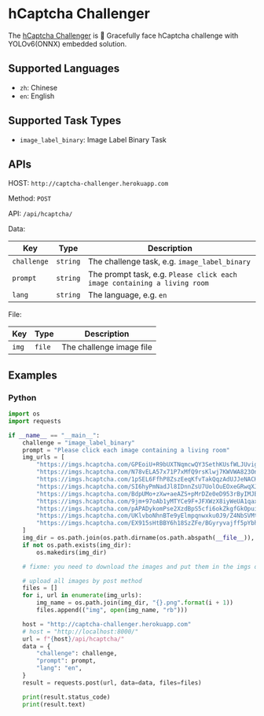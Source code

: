 # hCaptcha Challenger

The [hCaptcha Challenger](https://github.com/QIN2DIM/hcaptcha-challenger) is 🥂 Gracefully face hCaptcha challenge with YOLOv6(ONNX) embedded solution.

## Supported Languages

- `zh`: Chinese
- `en`: English

## Supported Task Types

- `image_label_binary`: Image Label Binary Task

## APIs

HOST: `http://captcha-challenger.herokuapp.com`

Method: `POST`

API: `/api/hcaptcha/`

Data:

| Key         | Type     | Description                                                              |
| ----------- | -------- | ------------------------------------------------------------------------ |
| `challenge` | `string` | The challenge task, e.g. `image_label_binary`                            |
| `prompt`    | `string` | The prompt task, e.g. `Please click each image containing a living rοom` |
| `lang`      | `string` | The language, e.g. `en`                                                  |

File:

| Key   | Type   | Description              |
| ----- | ------ | ------------------------ |
| `img` | `file` | The challenge image file |

## Examples

### Python

```python
import os
import requests

if __name__ == "__main__":
    challenge = "image_label_binary"
    prompt = "Please click each image containing a living rοom"
    img_urls = [
        "https://imgs.hcaptcha.com/GPEoiU+R9bUXTNqmcwQY3SethKUsfWLJUvigkUD1WIz7ShysOtrNzEQ6FtVGfxEkcPhyx4FSj+6URKFDVDo1yvejDFnQs6JYpP+/5VaY0iuc0VCk+XoKGiDU/vXeinlX+m3T+b+wvBeSz7hmdHLPARa6zeqgEMKb8fzODgSYGHjNmHBrwZKEVsqOZW4=/5xjvDyzFXjOozzB",
        "https://imgs.hcaptcha.com/N78vELA57x71P7xMfQ9rsKlwj7KWVWA823On41aBjRYeDycS/ObU4ZjXyfHXrUUZv/ZRDaupV1rFs1ZgKmhnhi+gmVJJ+pz6gLvoT1jAUOfGg69pF1Cy4Ct5QNVnbhyD1iYpfDdE0FrESqcZ1iRkY62EouI+wTWqzpa+EE5J+Btz8Zf72YyaWVdlUPg=44a04At4xqm458/p",
        "https://imgs.hcaptcha.com/1pSEL6FfhP8ZszEeqKfvTakQqzAdUJJeNACH3Sk9BxLz7AGFmmPQCF8OL6sE2UPHxecWO7ZaHrI/sPEcy1HPwdpvHJBNizaimOMcVW8KW9jzsSaU+8hExQuH07wXx3uzfADDYnnbMAVa89qf7SzL1pxp4KAjgyePJJuwexNBzzjelcVeWBhApRJtJMw=DI98ApAqjWBuMCZk",
        "https://imgs.hcaptcha.com/SI6hyPmNadJl8IDnnZsU7UolOuEOxeGRwqXJtWS/uSiUpA6/GnaePfbTugFZPyAyNa0c5iBnoimpnPh5DwVixLK6JIgo36sEMF15FdF5Xz4t8I5EN4o16CpKPOJLicAdaj3lVpvfPebpT3gzt95L0BYZed8Dg+3fxLL0/yVHb+H0AXMJiYIZXJvbfJI=qbqFvplUh4e9e29g",
        "https://imgs.hcaptcha.com/BdpUMo+zXw+aeAZS+pMrDZe0eD953rByIMJBZWdqt5HpIXmH4ec2DNL5szlLDA9Tfbw3JjYU/AoSegO89WGTja1Rgux26ieD3VcKC92Bbe57hujVh/cKECvBAeqb1Zc5OqtrUXZeESzTEPanUELoNO89A6eACbxeDKMJg3Z8I1PWyD/Vt25Yb6nEiT0=EFTyypD8F4x3toNu",
        "https://imgs.hcaptcha.com/9jm+97oAb1yMTYCe9F+JFXWzX8iyWeUA1qax56bPI3+douDzOF8Wa/hY0cJ6ZD3HETpjs6pAzur4CBnNoWKEKFoIKI0D5zjpD9uAGdohG0nZAB1vUwSkUDVoWFYQJq01HGe9Dm8DGJXl40blNSVRiPkUy86JbKFILKJ1o8KO3ybdQrBHrto0kImF/NI=unPpVZ/Eq3mV9Fw7",
        "https://imgs.hcaptcha.com/pAPADykomPse2XzdBpS5cfi6okZkgfGkOpuiB4znulKcuk4nvmlQ3kKHxxkWyGnDwpqW3zrA16whnvD6tiL8RYh0SBXcAeM+/VHS/TytRzMuJGRMi28cN+zXE0BNLnH3JhG1GC/nX7e1iys167oUBazroIn78IbJVTm6C8FdbvIrXnttHLgwX4AcgcI=PsgmVZvN6rsM6QNR",
        "https://imgs.hcaptcha.com/UKlvboNhnBTe9yElmpqnwxku0J9/Z4NbSVMt7C7nkcGX9XtE9W37kLT6rmqAXBCyrjq75O6TgB2tUH+K3cxkpjMr9r34mobHtFY1e+3077zTsIUcuFedSF1mjZQOlE7CX5gNskHD2iGX1RrV+KJEg/Evx2HvIaPHm7W7Hl73gzVgAYLZVbQGsfLYIXs=ZRHGGWSGBQFI4K74",
        "https://imgs.hcaptcha.com/EX915sHtBBY6h18SzZFe/BGyryvajff5pYbhsETEU49n8gJHuoGkyx/TYzhP3QgUW/ZfAoW5mc27oD6HfkpLGHNUxuGqQtD8sTnJWthSsWrASpzwVPCi+T5qzSBHPxj3eHUx1WKM10pzOA+X06vUr7ROSyepboL9rKlw2p2OwmSoMCLtn3trQdmSnB0=UJx3T+ODP1EYdlKP",
    ]
    img_dir = os.path.join(os.path.dirname(os.path.abspath(__file__)), "imgs")
    if not os.path.exists(img_dir):
        os.makedirs(img_dir)

    # fixme: you need to download the images and put them in the imgs directory

    # upload all images by post method
    files = []
    for i, url in enumerate(img_urls):
        img_name = os.path.join(img_dir, "{}.png".format(i + 1))
        files.append(("img", open(img_name, "rb")))

    host = "http://captcha-challenger.herokuapp.com"
    # host = "http://localhost:8000/"
    url = f"{host}/api/hcaptcha/"
    data = {
        "challenge": challenge,
        "prompt": prompt,
        "lang": "en",
    }
    result = requests.post(url, data=data, files=files)

    print(result.status_code)
    print(result.text)

```
